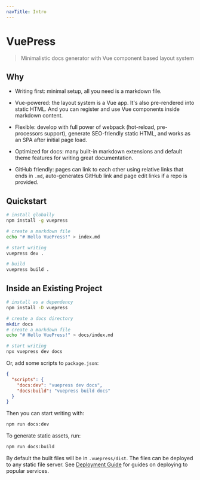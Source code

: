 ```yaml
---
navTitle: Intro
---
```


# VuePress

> Minimalistic docs generator with Vue component based layout system

## Why

- Writing first: minimal setup, all you need is a markdown file.

- Vue-powered: the layout system is a Vue app. It's also pre-rendered into static HTML. And you can register and use Vue components inside markdown content.

- Flexible: develop with full power of webpack (hot-reload, pre-processors support), generate SEO-friendly static HTML, and works as an SPA after initial page load.

- Optimized for docs: many built-in markdown extensions and default theme features for writing great documentation.

- GitHub friendly: pages can link to each other using relative links that ends in `.md`, auto-generates GitHub link and page edit links if a repo is provided.

## Quickstart

``` bash
# install globally
npm install -g vuepress

# create a markdown file
echo "# Hello VuePress!" > index.md

# start writing
vuepress dev .

# build
vuepress build .
```

## Inside an Existing Project

``` bash
# install as a dependency
npm install -D vuepress

# create a docs directory
mkdir docs
# create a markdown file
echo "# Hello VuePress!" > docs/index.md

# start writing
npx vuepress dev docs
```

Or, add some scripts to `package.json`:

``` json
{
  "scripts": {
    "docs:dev": "vuepress dev docs",
    "docs:build": "vuepress build docs"
  }
}
```

Then you can start writing with:

``` bash
npm run docs:dev
```

To generate static assets, run:

``` bash
npm run docs:build
```

By default the built files will be in `.vuepress/dist`. The files can be deployed to any static file server. See [Deployment Guide](./deploy.md) for guides on deploying to popular services.
